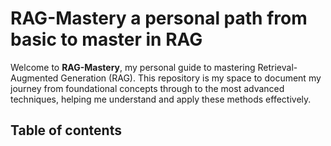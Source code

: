 # RAG-Mastery a personal path from basic to master in RAG
Welcome to **RAG-Mastery**, my personal guide to mastering Retrieval-Augmented Generation (RAG). This repository is my space to document my journey from foundational concepts through to the most advanced techniques, helping me understand and apply these methods effectively.


## Table of contents
